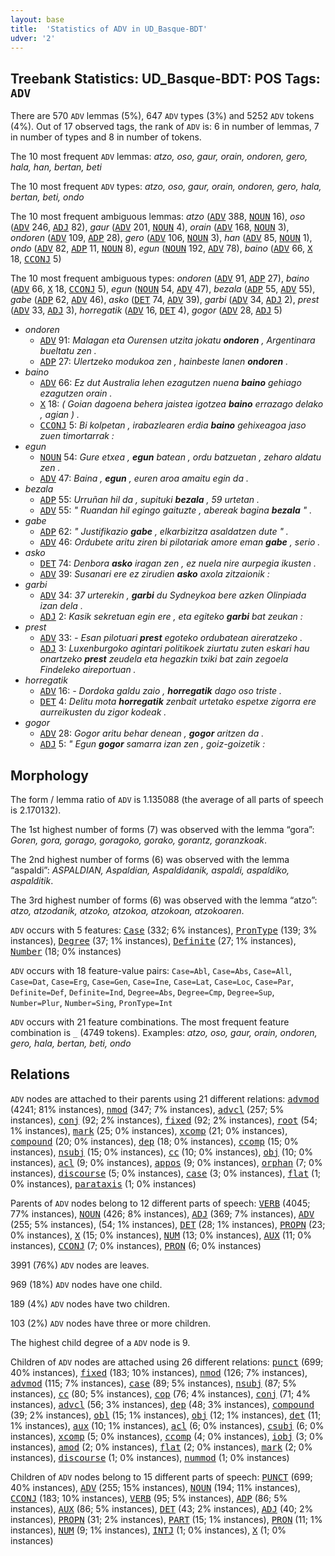 ```yaml
---
layout: base
title:  'Statistics of ADV in UD_Basque-BDT'
udver: '2'
---
```


## Treebank Statistics: UD_Basque-BDT: POS Tags: `ADV`

There are 570 `ADV` lemmas (5%), 647 `ADV` types (3%) and 5252 `ADV` tokens (4%).
Out of 17 observed tags, the rank of `ADV` is: 6 in number of lemmas, 7 in number of types and 8 in number of tokens.

The 10 most frequent `ADV` lemmas: <em>atzo, oso, gaur, orain, ondoren, gero, hala, han, bertan, beti</em>

The 10 most frequent `ADV` types:  <em>atzo, oso, gaur, orain, ondoren, gero, hala, bertan, beti, ondo</em>

The 10 most frequent ambiguous lemmas: <em>atzo</em> (<tt><a href="eu_bdt-pos-ADV.html">ADV</a></tt> 388, <tt><a href="eu_bdt-pos-NOUN.html">NOUN</a></tt> 16), <em>oso</em> (<tt><a href="eu_bdt-pos-ADV.html">ADV</a></tt> 246, <tt><a href="eu_bdt-pos-ADJ.html">ADJ</a></tt> 82), <em>gaur</em> (<tt><a href="eu_bdt-pos-ADV.html">ADV</a></tt> 201, <tt><a href="eu_bdt-pos-NOUN.html">NOUN</a></tt> 4), <em>orain</em> (<tt><a href="eu_bdt-pos-ADV.html">ADV</a></tt> 168, <tt><a href="eu_bdt-pos-NOUN.html">NOUN</a></tt> 3), <em>ondoren</em> (<tt><a href="eu_bdt-pos-ADV.html">ADV</a></tt> 109, <tt><a href="eu_bdt-pos-ADP.html">ADP</a></tt> 28), <em>gero</em> (<tt><a href="eu_bdt-pos-ADV.html">ADV</a></tt> 106, <tt><a href="eu_bdt-pos-NOUN.html">NOUN</a></tt> 3), <em>han</em> (<tt><a href="eu_bdt-pos-ADV.html">ADV</a></tt> 85, <tt><a href="eu_bdt-pos-NOUN.html">NOUN</a></tt> 1), <em>ondo</em> (<tt><a href="eu_bdt-pos-ADV.html">ADV</a></tt> 82, <tt><a href="eu_bdt-pos-ADP.html">ADP</a></tt> 11, <tt><a href="eu_bdt-pos-NOUN.html">NOUN</a></tt> 8), <em>egun</em> (<tt><a href="eu_bdt-pos-NOUN.html">NOUN</a></tt> 192, <tt><a href="eu_bdt-pos-ADV.html">ADV</a></tt> 78), <em>baino</em> (<tt><a href="eu_bdt-pos-ADV.html">ADV</a></tt> 66, <tt><a href="eu_bdt-pos-X.html">X</a></tt> 18, <tt><a href="eu_bdt-pos-CCONJ.html">CCONJ</a></tt> 5)

The 10 most frequent ambiguous types:  <em>ondoren</em> (<tt><a href="eu_bdt-pos-ADV.html">ADV</a></tt> 91, <tt><a href="eu_bdt-pos-ADP.html">ADP</a></tt> 27), <em>baino</em> (<tt><a href="eu_bdt-pos-ADV.html">ADV</a></tt> 66, <tt><a href="eu_bdt-pos-X.html">X</a></tt> 18, <tt><a href="eu_bdt-pos-CCONJ.html">CCONJ</a></tt> 5), <em>egun</em> (<tt><a href="eu_bdt-pos-NOUN.html">NOUN</a></tt> 54, <tt><a href="eu_bdt-pos-ADV.html">ADV</a></tt> 47), <em>bezala</em> (<tt><a href="eu_bdt-pos-ADP.html">ADP</a></tt> 55, <tt><a href="eu_bdt-pos-ADV.html">ADV</a></tt> 55), <em>gabe</em> (<tt><a href="eu_bdt-pos-ADP.html">ADP</a></tt> 62, <tt><a href="eu_bdt-pos-ADV.html">ADV</a></tt> 46), <em>asko</em> (<tt><a href="eu_bdt-pos-DET.html">DET</a></tt> 74, <tt><a href="eu_bdt-pos-ADV.html">ADV</a></tt> 39), <em>garbi</em> (<tt><a href="eu_bdt-pos-ADV.html">ADV</a></tt> 34, <tt><a href="eu_bdt-pos-ADJ.html">ADJ</a></tt> 2), <em>prest</em> (<tt><a href="eu_bdt-pos-ADV.html">ADV</a></tt> 33, <tt><a href="eu_bdt-pos-ADJ.html">ADJ</a></tt> 3), <em>horregatik</em> (<tt><a href="eu_bdt-pos-ADV.html">ADV</a></tt> 16, <tt><a href="eu_bdt-pos-DET.html">DET</a></tt> 4), <em>gogor</em> (<tt><a href="eu_bdt-pos-ADV.html">ADV</a></tt> 28, <tt><a href="eu_bdt-pos-ADJ.html">ADJ</a></tt> 5)


* <em>ondoren</em>
  * <tt><a href="eu_bdt-pos-ADV.html">ADV</a></tt> 91: <em>Malagan eta Ourensen utzita jokatu <b>ondoren</b> , Argentinara bueltatu zen .</em>
  * <tt><a href="eu_bdt-pos-ADP.html">ADP</a></tt> 27: <em>Ulertzeko modukoa zen , hainbeste lanen <b>ondoren</b> .</em>
* <em>baino</em>
  * <tt><a href="eu_bdt-pos-ADV.html">ADV</a></tt> 66: <em>Ez dut Australia lehen ezagutzen nuena <b>baino</b> gehiago ezagutzen orain .</em>
  * <tt><a href="eu_bdt-pos-X.html">X</a></tt> 18: <em>( Goian dagoena behera jaistea igotzea <b>baino</b> errazago delako , agian ) .</em>
  * <tt><a href="eu_bdt-pos-CCONJ.html">CCONJ</a></tt> 5: <em>Bi kolpetan , irabazlearen erdia <b>baino</b> gehixeagoa jaso zuen timortarrak :</em>
* <em>egun</em>
  * <tt><a href="eu_bdt-pos-NOUN.html">NOUN</a></tt> 54: <em>Gure etxea , <b>egun</b> batean , ordu batzuetan , zeharo aldatu zen .</em>
  * <tt><a href="eu_bdt-pos-ADV.html">ADV</a></tt> 47: <em>Baina , <b>egun</b> , euren aroa amaitu egin da .</em>
* <em>bezala</em>
  * <tt><a href="eu_bdt-pos-ADP.html">ADP</a></tt> 55: <em>Urruñan hil da , supituki <b>bezala</b> , 59 urtetan .</em>
  * <tt><a href="eu_bdt-pos-ADV.html">ADV</a></tt> 55: <em>" Ruandan hil egingo gaituzte , abereak bagina <b>bezala</b> " .</em>
* <em>gabe</em>
  * <tt><a href="eu_bdt-pos-ADP.html">ADP</a></tt> 62: <em>" Justifikazio <b>gabe</b> , elkarbizitza asaldatzen dute " .</em>
  * <tt><a href="eu_bdt-pos-ADV.html">ADV</a></tt> 46: <em>Ordubete aritu ziren bi pilotariak amore eman <b>gabe</b> , serio .</em>
* <em>asko</em>
  * <tt><a href="eu_bdt-pos-DET.html">DET</a></tt> 74: <em>Denbora <b>asko</b> iragan zen , ez nuela nire aurpegia ikusten .</em>
  * <tt><a href="eu_bdt-pos-ADV.html">ADV</a></tt> 39: <em>Susanari ere ez zirudien <b>asko</b> axola zitzaionik :</em>
* <em>garbi</em>
  * <tt><a href="eu_bdt-pos-ADV.html">ADV</a></tt> 34: <em>37 urterekin , <b>garbi</b> du Sydneykoa bere azken Olinpiada izan dela .</em>
  * <tt><a href="eu_bdt-pos-ADJ.html">ADJ</a></tt> 2: <em>Kasik sekretuan egin ere , eta egiteko <b>garbi</b> bat zeukan :</em>
* <em>prest</em>
  * <tt><a href="eu_bdt-pos-ADV.html">ADV</a></tt> 33: <em>- Esan pilotuari <b>prest</b> egoteko ordubatean aireratzeko .</em>
  * <tt><a href="eu_bdt-pos-ADJ.html">ADJ</a></tt> 3: <em>Luxenburgoko agintari politikoek ziurtatu zuten eskari hau onartzeko <b>prest</b> zeudela eta hegazkin txiki bat zain zegoela Findeleko aireportuan .</em>
* <em>horregatik</em>
  * <tt><a href="eu_bdt-pos-ADV.html">ADV</a></tt> 16: <em>- Dordoka galdu zaio , <b>horregatik</b> dago oso triste .</em>
  * <tt><a href="eu_bdt-pos-DET.html">DET</a></tt> 4: <em>Delitu mota <b>horregatik</b> zenbait urtetako espetxe zigorra ere aurreikusten du zigor kodeak .</em>
* <em>gogor</em>
  * <tt><a href="eu_bdt-pos-ADV.html">ADV</a></tt> 28: <em>Gogor aritu behar denean , <b>gogor</b> aritzen da .</em>
  * <tt><a href="eu_bdt-pos-ADJ.html">ADJ</a></tt> 5: <em>" Egun <b>gogor</b> samarra izan zen , goiz-goizetik :</em>

## Morphology

The form / lemma ratio of `ADV` is 1.135088 (the average of all parts of speech is 2.170132).

The 1st highest number of forms (7) was observed with the lemma “gora”: <em>Goren, gora, gorago, goragoko, gorako, gorantz, goranzkoak</em>.

The 2nd highest number of forms (6) was observed with the lemma “aspaldi”: <em>ASPALDIAN, Aspaldian, Aspaldidanik, aspaldi, aspaldiko, aspalditik</em>.

The 3rd highest number of forms (6) was observed with the lemma “atzo”: <em>atzo, atzodanik, atzoko, atzokoa, atzokoan, atzokoaren</em>.

`ADV` occurs with 5 features: <tt><a href="eu_bdt-feat-Case.html">Case</a></tt> (332; 6% instances), <tt><a href="eu_bdt-feat-PronType.html">PronType</a></tt> (139; 3% instances), <tt><a href="eu_bdt-feat-Degree.html">Degree</a></tt> (37; 1% instances), <tt><a href="eu_bdt-feat-Definite.html">Definite</a></tt> (27; 1% instances), <tt><a href="eu_bdt-feat-Number.html">Number</a></tt> (18; 0% instances)

`ADV` occurs with 18 feature-value pairs: `Case=Abl`, `Case=Abs`, `Case=All`, `Case=Dat`, `Case=Erg`, `Case=Gen`, `Case=Ine`, `Case=Lat`, `Case=Loc`, `Case=Par`, `Definite=Def`, `Definite=Ind`, `Degree=Abs`, `Degree=Cmp`, `Degree=Sup`, `Number=Plur`, `Number=Sing`, `PronType=Int`

`ADV` occurs with 21 feature combinations.
The most frequent feature combination is `_` (4749 tokens).
Examples: <em>atzo, oso, gaur, orain, ondoren, gero, hala, bertan, beti, ondo</em>


## Relations

`ADV` nodes are attached to their parents using 21 different relations: <tt><a href="eu_bdt-dep-advmod.html">advmod</a></tt> (4241; 81% instances), <tt><a href="eu_bdt-dep-nmod.html">nmod</a></tt> (347; 7% instances), <tt><a href="eu_bdt-dep-advcl.html">advcl</a></tt> (257; 5% instances), <tt><a href="eu_bdt-dep-conj.html">conj</a></tt> (92; 2% instances), <tt><a href="eu_bdt-dep-fixed.html">fixed</a></tt> (92; 2% instances), <tt><a href="eu_bdt-dep-root.html">root</a></tt> (54; 1% instances), <tt><a href="eu_bdt-dep-mark.html">mark</a></tt> (25; 0% instances), <tt><a href="eu_bdt-dep-xcomp.html">xcomp</a></tt> (21; 0% instances), <tt><a href="eu_bdt-dep-compound.html">compound</a></tt> (20; 0% instances), <tt><a href="eu_bdt-dep-dep.html">dep</a></tt> (18; 0% instances), <tt><a href="eu_bdt-dep-ccomp.html">ccomp</a></tt> (15; 0% instances), <tt><a href="eu_bdt-dep-nsubj.html">nsubj</a></tt> (15; 0% instances), <tt><a href="eu_bdt-dep-cc.html">cc</a></tt> (10; 0% instances), <tt><a href="eu_bdt-dep-obj.html">obj</a></tt> (10; 0% instances), <tt><a href="eu_bdt-dep-acl.html">acl</a></tt> (9; 0% instances), <tt><a href="eu_bdt-dep-appos.html">appos</a></tt> (9; 0% instances), <tt><a href="eu_bdt-dep-orphan.html">orphan</a></tt> (7; 0% instances), <tt><a href="eu_bdt-dep-discourse.html">discourse</a></tt> (5; 0% instances), <tt><a href="eu_bdt-dep-case.html">case</a></tt> (3; 0% instances), <tt><a href="eu_bdt-dep-flat.html">flat</a></tt> (1; 0% instances), <tt><a href="eu_bdt-dep-parataxis.html">parataxis</a></tt> (1; 0% instances)

Parents of `ADV` nodes belong to 12 different parts of speech: <tt><a href="eu_bdt-pos-VERB.html">VERB</a></tt> (4045; 77% instances), <tt><a href="eu_bdt-pos-NOUN.html">NOUN</a></tt> (426; 8% instances), <tt><a href="eu_bdt-pos-ADJ.html">ADJ</a></tt> (369; 7% instances), <tt><a href="eu_bdt-pos-ADV.html">ADV</a></tt> (255; 5% instances),  (54; 1% instances), <tt><a href="eu_bdt-pos-DET.html">DET</a></tt> (28; 1% instances), <tt><a href="eu_bdt-pos-PROPN.html">PROPN</a></tt> (23; 0% instances), <tt><a href="eu_bdt-pos-X.html">X</a></tt> (15; 0% instances), <tt><a href="eu_bdt-pos-NUM.html">NUM</a></tt> (13; 0% instances), <tt><a href="eu_bdt-pos-AUX.html">AUX</a></tt> (11; 0% instances), <tt><a href="eu_bdt-pos-CCONJ.html">CCONJ</a></tt> (7; 0% instances), <tt><a href="eu_bdt-pos-PRON.html">PRON</a></tt> (6; 0% instances)

3991 (76%) `ADV` nodes are leaves.

969 (18%) `ADV` nodes have one child.

189 (4%) `ADV` nodes have two children.

103 (2%) `ADV` nodes have three or more children.

The highest child degree of a `ADV` node is 9.

Children of `ADV` nodes are attached using 26 different relations: <tt><a href="eu_bdt-dep-punct.html">punct</a></tt> (699; 40% instances), <tt><a href="eu_bdt-dep-fixed.html">fixed</a></tt> (183; 10% instances), <tt><a href="eu_bdt-dep-nmod.html">nmod</a></tt> (126; 7% instances), <tt><a href="eu_bdt-dep-advmod.html">advmod</a></tt> (115; 7% instances), <tt><a href="eu_bdt-dep-case.html">case</a></tt> (89; 5% instances), <tt><a href="eu_bdt-dep-nsubj.html">nsubj</a></tt> (87; 5% instances), <tt><a href="eu_bdt-dep-cc.html">cc</a></tt> (80; 5% instances), <tt><a href="eu_bdt-dep-cop.html">cop</a></tt> (76; 4% instances), <tt><a href="eu_bdt-dep-conj.html">conj</a></tt> (71; 4% instances), <tt><a href="eu_bdt-dep-advcl.html">advcl</a></tt> (56; 3% instances), <tt><a href="eu_bdt-dep-dep.html">dep</a></tt> (48; 3% instances), <tt><a href="eu_bdt-dep-compound.html">compound</a></tt> (39; 2% instances), <tt><a href="eu_bdt-dep-obl.html">obl</a></tt> (15; 1% instances), <tt><a href="eu_bdt-dep-obj.html">obj</a></tt> (12; 1% instances), <tt><a href="eu_bdt-dep-det.html">det</a></tt> (11; 1% instances), <tt><a href="eu_bdt-dep-aux.html">aux</a></tt> (10; 1% instances), <tt><a href="eu_bdt-dep-acl.html">acl</a></tt> (6; 0% instances), <tt><a href="eu_bdt-dep-csubj.html">csubj</a></tt> (6; 0% instances), <tt><a href="eu_bdt-dep-xcomp.html">xcomp</a></tt> (5; 0% instances), <tt><a href="eu_bdt-dep-ccomp.html">ccomp</a></tt> (4; 0% instances), <tt><a href="eu_bdt-dep-iobj.html">iobj</a></tt> (3; 0% instances), <tt><a href="eu_bdt-dep-amod.html">amod</a></tt> (2; 0% instances), <tt><a href="eu_bdt-dep-flat.html">flat</a></tt> (2; 0% instances), <tt><a href="eu_bdt-dep-mark.html">mark</a></tt> (2; 0% instances), <tt><a href="eu_bdt-dep-discourse.html">discourse</a></tt> (1; 0% instances), <tt><a href="eu_bdt-dep-nummod.html">nummod</a></tt> (1; 0% instances)

Children of `ADV` nodes belong to 15 different parts of speech: <tt><a href="eu_bdt-pos-PUNCT.html">PUNCT</a></tt> (699; 40% instances), <tt><a href="eu_bdt-pos-ADV.html">ADV</a></tt> (255; 15% instances), <tt><a href="eu_bdt-pos-NOUN.html">NOUN</a></tt> (194; 11% instances), <tt><a href="eu_bdt-pos-CCONJ.html">CCONJ</a></tt> (183; 10% instances), <tt><a href="eu_bdt-pos-VERB.html">VERB</a></tt> (95; 5% instances), <tt><a href="eu_bdt-pos-ADP.html">ADP</a></tt> (86; 5% instances), <tt><a href="eu_bdt-pos-AUX.html">AUX</a></tt> (86; 5% instances), <tt><a href="eu_bdt-pos-DET.html">DET</a></tt> (43; 2% instances), <tt><a href="eu_bdt-pos-ADJ.html">ADJ</a></tt> (40; 2% instances), <tt><a href="eu_bdt-pos-PROPN.html">PROPN</a></tt> (31; 2% instances), <tt><a href="eu_bdt-pos-PART.html">PART</a></tt> (15; 1% instances), <tt><a href="eu_bdt-pos-PRON.html">PRON</a></tt> (11; 1% instances), <tt><a href="eu_bdt-pos-NUM.html">NUM</a></tt> (9; 1% instances), <tt><a href="eu_bdt-pos-INTJ.html">INTJ</a></tt> (1; 0% instances), <tt><a href="eu_bdt-pos-X.html">X</a></tt> (1; 0% instances)

